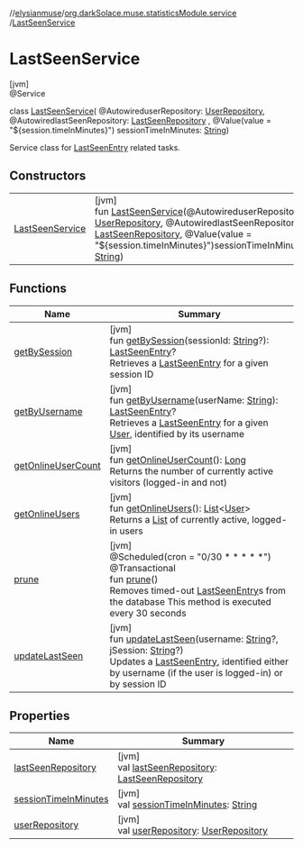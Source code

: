 //[elysianmuse](../../../index.md)/[org.darkSolace.muse.statisticsModule.service](../index.md)
/[LastSeenService](index.md)

# LastSeenService

[jvm]\
@Service

class [LastSeenService](index.md)(
@AutowireduserRepository: [UserRepository](../../org.darkSolace.muse.userModule.repository/-user-repository/index.md),
@AutowiredlastSeenRepository: [LastSeenRepository](../../org.darkSolace.muse.statisticsModule.repository/-last-seen-repository/index.md)
, @Value(value = "${session.timeInMinutes}")
sessionTimeInMinutes: [String](https://kotlinlang.org/api/latest/jvm/stdlib/kotlin/-string/index.html))

Service class for [LastSeenEntry](../../org.darkSolace.muse.statisticsModule.model/-last-seen-entry/index.md) related
tasks.

## Constructors

| | |
|---|---|
| [LastSeenService](-last-seen-service.md) | [jvm]<br>fun [LastSeenService](-last-seen-service.md)(@AutowireduserRepository: [UserRepository](../../org.darkSolace.muse.userModule.repository/-user-repository/index.md), @AutowiredlastSeenRepository: [LastSeenRepository](../../org.darkSolace.muse.statisticsModule.repository/-last-seen-repository/index.md), @Value(value = "${session.timeInMinutes}")sessionTimeInMinutes: [String](https://kotlinlang.org/api/latest/jvm/stdlib/kotlin/-string/index.html)) |

## Functions

| Name | Summary |
|---|---|
| [getBySession](get-by-session.md) | [jvm]<br>fun [getBySession](get-by-session.md)(sessionId: [String](https://kotlinlang.org/api/latest/jvm/stdlib/kotlin/-string/index.html)?): [LastSeenEntry](../../org.darkSolace.muse.statisticsModule.model/-last-seen-entry/index.md)?<br>Retrieves a [LastSeenEntry](../../org.darkSolace.muse.statisticsModule.model/-last-seen-entry/index.md) for a given session ID |
| [getByUsername](get-by-username.md) | [jvm]<br>fun [getByUsername](get-by-username.md)(userName: [String](https://kotlinlang.org/api/latest/jvm/stdlib/kotlin/-string/index.html)): [LastSeenEntry](../../org.darkSolace.muse.statisticsModule.model/-last-seen-entry/index.md)?<br>Retrieves a [LastSeenEntry](../../org.darkSolace.muse.statisticsModule.model/-last-seen-entry/index.md) for a given [User](../../org.darkSolace.muse.userModule.model/-user/index.md), identified by its username |
| [getOnlineUserCount](get-online-user-count.md) | [jvm]<br>fun [getOnlineUserCount](get-online-user-count.md)(): [Long](https://kotlinlang.org/api/latest/jvm/stdlib/kotlin/-long/index.html)<br>Returns the number of currently active visitors (logged-in and not) |
| [getOnlineUsers](get-online-users.md) | [jvm]<br>fun [getOnlineUsers](get-online-users.md)(): [List](https://kotlinlang.org/api/latest/jvm/stdlib/kotlin.collections/-list/index.html)&lt;[User](../../org.darkSolace.muse.userModule.model/-user/index.md)&gt;<br>Returns a [List](https://kotlinlang.org/api/latest/jvm/stdlib/kotlin.collections/-list/index.html) of currently active, logged-in users |
| [prune](prune.md) | [jvm]<br>@Scheduled(cron = "0/30 * * * * *")<br>@Transactional<br>fun [prune](prune.md)()<br>Removes timed-out [LastSeenEntry](../../org.darkSolace.muse.statisticsModule.model/-last-seen-entry/index.md)s from the database This method is executed every 30 seconds |
| [updateLastSeen](update-last-seen.md) | [jvm]<br>fun [updateLastSeen](update-last-seen.md)(username: [String](https://kotlinlang.org/api/latest/jvm/stdlib/kotlin/-string/index.html)?, jSession: [String](https://kotlinlang.org/api/latest/jvm/stdlib/kotlin/-string/index.html)?)<br>Updates a [LastSeenEntry](../../org.darkSolace.muse.statisticsModule.model/-last-seen-entry/index.md), identified either by username (if the user is logged-in) or by session ID |

## Properties

| Name | Summary |
|---|---|
| [lastSeenRepository](last-seen-repository.md) | [jvm]<br>val [lastSeenRepository](last-seen-repository.md): [LastSeenRepository](../../org.darkSolace.muse.statisticsModule.repository/-last-seen-repository/index.md) |
| [sessionTimeInMinutes](session-time-in-minutes.md) | [jvm]<br>val [sessionTimeInMinutes](session-time-in-minutes.md): [String](https://kotlinlang.org/api/latest/jvm/stdlib/kotlin/-string/index.html) |
| [userRepository](user-repository.md) | [jvm]<br>val [userRepository](user-repository.md): [UserRepository](../../org.darkSolace.muse.userModule.repository/-user-repository/index.md) |
